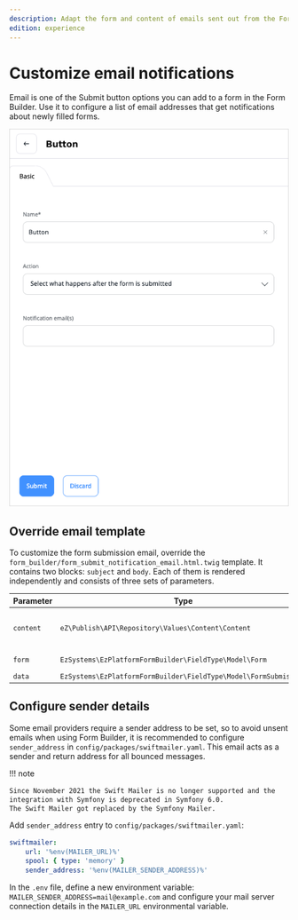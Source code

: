 ```yaml
---
description: Adapt the form and content of emails sent out from the Form Builder.
edition: experience
---
```


# Customize email notifications

Email is one of the Submit button options you can add to a form in the Form Builder.
Use it to configure a list of email addresses that get notifications about newly filled forms.

![Email notification](../img/email_notification.png)

## Override email template

To customize the form submission email, override the `form_builder/form_submit_notification_email.html.twig` template.
It contains two blocks: `subject` and `body`.
Each of them is rendered independently and consists of three sets of parameters.

|Parameter|Type|Description|
|---------|----|-----------|
|`content`|`eZ\Publish\API\Repository\Values\Content\Content`|Name of the form, its Content Type|
|`form`|`EzSystems\EzPlatformFormBuilder\FieldType\Model\Form`|Definition of the form|
|`data`|`EzSystems\EzPlatformFormBuilder\FieldType\Model\FormSubmission`|Sent data|  

## Configure sender details

Some email providers require a sender address to be set, so to avoid unsent emails when using Form Builder,
it is recommended to configure `sender_address` in `config/packages/swiftmailer.yaml`.
This email acts as a sender and return address for all bounced messages.

!!! note

    Since November 2021 the Swift Mailer is no longer supported and the integration with Symfony is deprecated in Symfony 6.0.
    The Swift Mailer got replaced by the Symfony Mailer.

Add `sender_address` entry to `config/packages/swiftmailer.yaml`:

```yaml
swiftmailer:
    url: '%env(MAILER_URL)%'
    spool: { type: 'memory' }
    sender_address: '%env(MAILER_SENDER_ADDRESS)%'
```

In the `.env` file, define a new environment variable:
`MAILER_SENDER_ADDRESS=mail@example.com`
and configure your mail server connection details in the `MAILER_URL` environmental variable.
